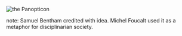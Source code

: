 ![the Panopticon](slides/panopticon.gif)

note:
    Samuel Bentham credited with idea.
    Michel Foucalt used it as a metaphor for disciplinarian society.
